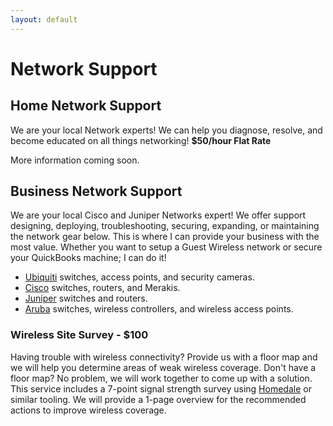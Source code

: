 ```yaml
---
layout: default
---
```

# Network Support

## Home Network Support

We are your local Network experts! We can help you diagnose, resolve, and become educated on all things networking! **$50/hour Flat Rate**

More information coming soon.

## Business Network Support

We are your local Cisco and Juniper Networks expert! We offer support designing, deploying, troubleshooting, securing, expanding, or maintaining the network gear below. This is where I can provide your business with the most value. Whether you want to setup a Guest Wireless network or secure your QuickBooks machine; I can do it!

- [Ubiquiti](https://www.ui.com/) switches, access points, and security cameras.
- [Cisco](https://www.cisco.com/) switches, routers, and Merakis.
- [Juniper](https://www.juniper.net/us/en.html) switches and routers.
- [Aruba](https://www.arubanetworks.com/) switches, wireless controllers, and wireless access points.

### Wireless Site Survey - $100

Having trouble with wireless connectivity? Provide us with a floor map and we will help you determine areas of weak wireless coverage. Don't have a floor map? No problem, we will work together to come up with a solution. This service includes a 7-point signal strength survey using [Homedale](https://the-sz.com/products/homedale/) or similar tooling. We will provide a 1-page overview for the recommended actions to improve wireless coverage.
